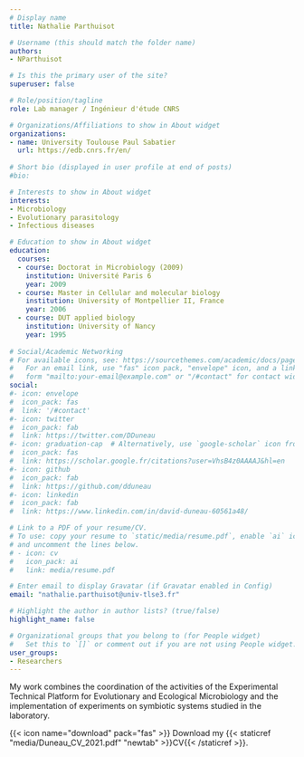 ```yaml
---
# Display name
title: Nathalie Parthuisot

# Username (this should match the folder name)
authors:
- NParthuisot

# Is this the primary user of the site?
superuser: false

# Role/position/tagline
role: Lab manager / Ingénieur d'étude CNRS

# Organizations/Affiliations to show in About widget
organizations:
- name: University Toulouse Paul Sabatier
  url: https://edb.cnrs.fr/en/
  
# Short bio (displayed in user profile at end of posts)
#bio: 

# Interests to show in About widget
interests:
- Microbiology
- Evolutionary parasitology
- Infectious diseases

# Education to show in About widget
education:
  courses:
  - course: Doctorat in Microbiology (2009)
    institution: Université Paris 6
    year: 2009
  - course: Master in Cellular and molecular biology
    institution: University of Montpellier II, France
    year: 2006
  - course: DUT applied biology
    institution: University of Nancy
    year: 1995
      
# Social/Academic Networking
# For available icons, see: https://sourcethemes.com/academic/docs/page-builder/#icons
#   For an email link, use "fas" icon pack, "envelope" icon, and a link in the
#   form "mailto:your-email@example.com" or "/#contact" for contact widget.
social:
#- icon: envelope
#  icon_pack: fas
#  link: '/#contact'
#- icon: twitter
#  icon_pack: fab
#  link: https://twitter.com/DDuneau
#- icon: graduation-cap  # Alternatively, use `google-scholar` icon from `ai` icon pack
#  icon_pack: fas
#  link: https://scholar.google.fr/citations?user=VhsB4z0AAAAJ&hl=en
#- icon: github
#  icon_pack: fab
#  link: https://github.com/dduneau
#- icon: linkedin
#  icon_pack: fab
#  link: https://www.linkedin.com/in/david-duneau-60561a48/

# Link to a PDF of your resume/CV.
# To use: copy your resume to `static/media/resume.pdf`, enable `ai` icons in `params.toml`, 
# and uncomment the lines below.
# - icon: cv
#   icon_pack: ai
#   link: media/resume.pdf

# Enter email to display Gravatar (if Gravatar enabled in Config)
email: "nathalie.parthuisot@univ-tlse3.fr"

# Highlight the author in author lists? (true/false)
highlight_name: false

# Organizational groups that you belong to (for People widget)
#   Set this to `[]` or comment out if you are not using People widget.
user_groups:
- Researchers
---
```

My work combines the coordination of the activities of the Experimental Technical Platform for Evolutionary and Ecological Microbiology and the implementation of experiments on symbiotic systems studied in the laboratory.

{{< icon name="download" pack="fas" >}} Download my {{< staticref "media/Duneau_CV_2021.pdf" "newtab" >}}CV{{< /staticref >}}.
